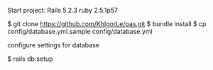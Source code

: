 Start project:
Rails 5.2.3
ruby 2.5.1p57

$ git clone https://github.com/KhIgorLe/pas.git
$ bundle install
$ cp config/database.yml.sample config/database.yml

configure settings for database

$ rails db:setup

